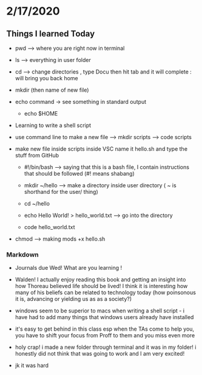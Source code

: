 # 2/17/2020

## Things I learned Today
- pwd --> where you are right now in terminal 
- ls --> everything in user folder 
- cd --> change directories , type Docu then hit tab and it will complete : will bring you back home 
- mkdir (then name of new file)
- echo command -> see something in standard output 
    - echo $HOME

- Learning to write a shell script 
- use command line to make a new file --> mkdir scripts --> code scripts 
- make new file inside scripts inside VSC name it hello.sh and type the stuff from GitHub
    - #!/bin/bash   --> saying that this is a bash file, I contain instructions that should be followed 
    (#! means shabang)

    - mkdir ~/hello   --> make a directory inside user directory 
    ( ~ is shorthand for the user/ thing)
    - cd ~/hello
    - echo Hello World! > hello_world.txt    --> go into the directory 
    - code hello_world.txt     

- chmod --> making mods  +x hello.sh 



### Markdown 

- Journals due Wed! What are you learning ! 
- Walden! I actually enjoy reading this book and getting an insight into how Thoreau believed life should be lived! I think it is interesting how many of his beliefs can be related to technology today (how poinsonous it is, advancing or yielding us as as a society?)

- windows seem to be superior to macs when writing a shell script - i have had to add many things that windows users already have installed 
- it's easy to get behind in this class esp when the TAs come to help you, you have to shift your focus from Proff to them and you miss even more 
- holy crap! i made a new folder through terminal and it was in my folder! i honestly did not think that was going to work and I am very excited!
- jk it was hard 